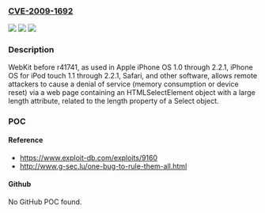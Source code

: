 ### [CVE-2009-1692](https://cve.mitre.org/cgi-bin/cvename.cgi?name=CVE-2009-1692)
![](https://img.shields.io/static/v1?label=Product&message=n%2Fa&color=blue)
![](https://img.shields.io/static/v1?label=Version&message=n%2Fa&color=blue)
![](https://img.shields.io/static/v1?label=Vulnerability&message=n%2Fa&color=brighgreen)

### Description

WebKit before r41741, as used in Apple iPhone OS 1.0 through 2.2.1, iPhone OS for iPod touch 1.1 through 2.2.1, Safari, and other software, allows remote attackers to cause a denial of service (memory consumption or device reset) via a web page containing an HTMLSelectElement object with a large length attribute, related to the length property of a Select object.

### POC

#### Reference
- https://www.exploit-db.com/exploits/9160
- http://www.g-sec.lu/one-bug-to-rule-them-all.html

#### Github
No GitHub POC found.

